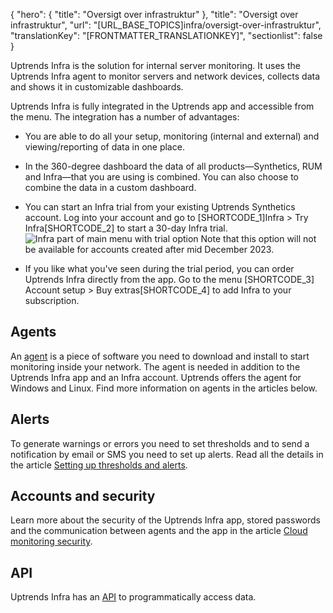{
  "hero": {
    "title": "Oversigt over infrastruktur"
  },
  "title": "Oversigt over infrastruktur",
  "url": "[URL_BASE_TOPICS]infra/oversigt-over-infrastruktur",
  "translationKey": "[FRONTMATTER_TRANSLATIONKEY]",
  "sectionlist": false
}

Uptrends Infra is the solution for internal server monitoring. It uses the Uptrends Infra agent to monitor servers and network devices, collects data and shows it in customizable dashboards.

Uptrends Infra is fully integrated in the Uptrends app and accessible from the menu. The integration has a number of advantages:

- You are able to do all your setup, monitoring (internal and external) and viewing/reporting of data in one place.
- In the 360-degree dashboard the data of all products—Synthetics, RUM and Infra—that you are using is combined. You can also choose to combine the data in a custom dashboard.
- You can start an Infra trial from your existing Uptrends Synthetics account.
  Log into your account and go to [SHORTCODE_1]Infra > Try Infra[SHORTCODE_2] to start a 30-day Infra trial.
    ![Infra part of main menu with trial option]([LINK_URL_1])
  Note that this option will not be available for accounts created after mid December 2023.

- If you like what you've seen during the trial period, you can order Uptrends Infra directly from the app. Go to the menu [SHORTCODE_3] Account setup > Buy extras[SHORTCODE_4] to add Infra to your subscription.

## Agents

An [agent]([LINK_URL_2]) is a piece of software you need to download and install to start monitoring inside your network. The agent is needed in addition to the Uptrends Infra app and an Infra account. Uptrends offers the agent for Windows and Linux. Find more information on agents in the articles below.

## Alerts

To generate warnings or errors you need to set thresholds and to send a notification by email or SMS you need to set up alerts. Read all the details in the article [Setting up thresholds and alerts]([LINK_URL_3]).

## Accounts and security

Learn more about the security of the Uptrends Infra app, stored passwords and the communication between agents and the app in the article [Cloud monitoring security]([LINK_URL_4]).

## API

Uptrends Infra has an [API]([LINK_URL_5]) to programmatically access data.